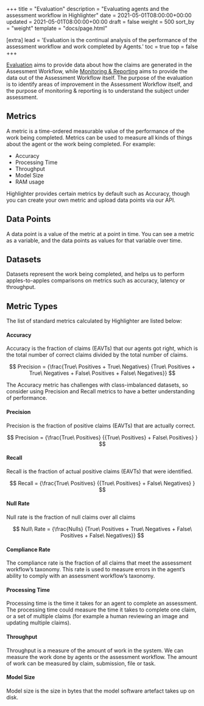 +++
title = "Evaluation"
description = "Evaluating agents and the assessment workflow in Highlighter"
date = 2021-05-01T08:00:00+00:00
updated = 2021-05-01T08:00:00+00:00
draft = false
weight = 500
sort_by = "weight"
template = "docs/page.html"

[extra]
lead = 'Evaluation is the continual analysis of the performance of the assessment workflow and work completed by Agents.'
toc = true
top = false
+++

[Evaluation](./) aims to provide data about how the claims are generated in the Assessment Workflow, while [Monitoring & Reporting](../monitoring/) aims to provide the data out of the Assessment Workflow itself. The purpose of the evaluation is to identify areas of improvement in the Assessment Workflow itself, and the purpose of monitoring & reporting is to understand the subject under assessment.


## Metrics
A metric is a time-ordered measurable value of the performance of the work being completed. Metrics can be used to measure all kinds of things about the agent or the work being completed. For example:
* Accuracy
* Processing Time
* Throughput
* Model Size
* RAM usage

Highlighter provides certain metrics by default such as Accuracy, though you can create your own metric and upload data points via our API.

## Data Points
A data point is a value of the metric at a point in time. You can see a metric as a variable, and the data points as values for that variable over time.

## Datasets
Datasets represent the work being completed, and helps us to perform apples-to-apples comparisons on metrics such as accuracy, latency or throughput.

## Metric Types
The list of standard metrics calculated by Highlighter are listed below:

#### Accuracy

Accuracy is the fraction of claims (EAVTs) that our agents got right, which is the total number of correct claims divided by the total number of claims.


$$
 Precision = {\frac{True\ Positives + True\ Negatives} {True\ Positives + True\ Negatives + False\ Positives + False\ Negatives}}
$$

The Accuracy metric has challenges with class-imbalanced datasets, so consider using Precision and Recall metrics to have a better understanding of performance.


#### Precision

Precision is the fraction of positive claims (EAVTs) that are actually correct.

$$
 Precision = {\frac{True\ Positives} {{True\ Positives} + False\ Positives} }
$$


#### Recall

Recall is the fraction of actual positive claims (EAVTs) that were identified.

$$
 Recall = {\frac{True\ Positives} {{True\ Positives} + False\ Negatives} }
$$


#### Null Rate
Null rate is the fraction of null claims over all claims

$$
 Null\ Rate = {\frac{Nulls} {True\ Positives + True\ Negatives + False\ Positives + False\ Negatives}}
$$



#### Compliance Rate
The compliance rate is the fraction of all claims that meet the assessment workflow’s taxonomy. This rate is used to measure errors in the agent’s ability to comply with an assessment workflow’s taxonomy.


#### Processing Time

Processing time is the time it takes for an agent to complete an assessment. The processing time could measure the time it takes to complete one claim, or a set of multiple claims (for example a human reviewing an image and updating multiple claims).


#### Throughput

Throughput is a measure of the amount of work in the system. We can measure the work done by agents or the assessment workflow. The amount of work can be measured by claim, submission, file or task.

#### Model Size

Model size is the size in bytes that the model software artefact takes up on disk.
